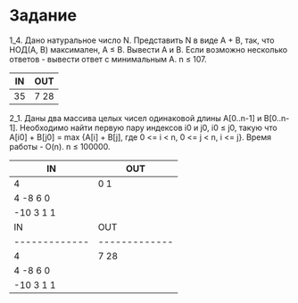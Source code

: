 # Задание

1_4. Дано натуральное число N. Представить N в виде A + B, так, что НОД(A, B) максимален, A ≤ B. Вывести A и B. Если возможно несколько ответов - вывести ответ с минимальным A.
n ≤ 107.


IN  | OUT
--- | ----
35  | 7 28


     
2_1. Даны два массива целых чисел одинаковой длины A[0..n-1] и B[0..n-1]. Необходимо найти первую пару индексов i0 и j0, i0 ≤ j0, такую что A[i0] + B[j0] = max {A[i] + B[j], где 0 <= i < n, 0 <= j < n, i <= j}. Время работы - O(n).
n ≤ 100000.

IN       | OUT
-------- | ----
4        | 0 1
4 -8 6 0 |
-10 3 1 1| 
     IN       |    OUT
------------- | -------------
     4        |    7 28
4 -8 6 0      |
-10 3 1 1     |    

